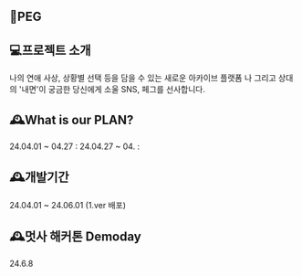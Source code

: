 ## 💙PEG



## 💻프로젝트 소개

나의 연애 사상, 상황별 선택 등을 담을 수 있는 새로운 아카이브 플랫폼
나 그리고 상대의 '내면'이 궁금한
당신에게 소울 SNS, 페그를 선사합니다.


## 🕰️What is our PLAN?

24.04.01 ~ 04.27 :
24.04.27 ~ 04. :


## 🕰️개발기간
24.04.01 ~ 24.06.01 (1.ver 배포)
## 🕰️멋사 해커톤 Demoday
24.6.8

